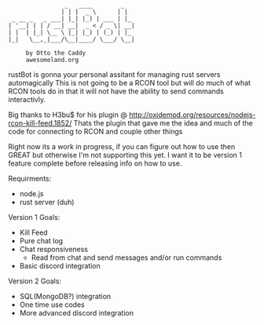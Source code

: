 	                _   ____        _   
	               | | |  _ \      | |  
	 _ __ _   _ ___| |_| |_) | ___ | |_ 
	| '__| | | / __| __|  _ < / _ \| __|
	| |  | |_| \__ \ |_| |_) | (_) | |_ 
	|_|   \__,_|___/\__|____/ \___/ \__|
	                                           
	     by Otto the Caddy
	     awesomeland.org

rustBot is gonna your personal assitant for managing rust servers automagically
This is not going to be a RCON tool but will do much of what RCON tools do in that it will not have the ability to send commands interactivly. 

Big thanks to H3bu$ for his plugin @ http://oxidemod.org/resources/nodejs-rcon-kill-feed.1852/
Thats the plugin that gave me the idea and much of the code for connecting to RCON and couple other things

Right now its a work in progress, if you can figure out how to use then GREAT but otherwise I'm not supporting this yet. I want it to be version 1 feature complete before releasing info on how to use.

Requirments:
* node.js
* rust server (duh)

Version 1 Goals:
* Kill Feed
* Pure chat log
* Chat responsiveness
	* Read from chat and send messages and/or run commands
* Basic discord integration

Version 2 Goals:
* SQL(MongoDB?) integration
* One time use codes
* More advanced discord integration
